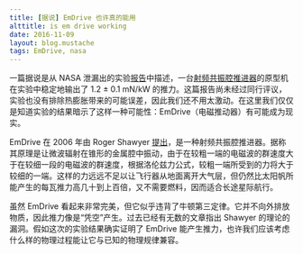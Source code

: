 ```yaml
---
title: [据说] EmDrive 也许真的能用
alttitle: is em drive working
date: 2016-11-09
layout: blog.mustache
tags: EmDrive, nasa
---
```


一篇据说是从 NASA 泄漏出的实验[报告][NASAPaper]中描述，一台[射频共振腔推进器][EMDrive]的原型机在实验中稳定地输出了 1.2 ± 0.1 mN/kW 的推力。这篇报告尚未经过同行评议，实验也没有排除热膨胀带来的可能误差，因此我们还不用太激动。在这里我们仅仅是知道实验的结果暗示了这样一种可能性：EmDrive（电磁推动器）有可能成为现实。

EmDrive 在 2006 年由 Roger Shawyer [提出][ShawerPaper]，是一种射频共振腔推进器。据称其原理是让微波辐射在锥形的金属腔中振动，由于在较粗一端的电磁波的群速度大于在较细一段的电磁波的群速度，根据洛伦兹力公式，较粗一端所受到的力将大于较细的一端。这样的力远远不足以让飞行器从地面离开大气层，但仍然比太阳帆所能产生的每瓦推力高几十到上百倍，又不需要燃料，因而适合长途星际航行。

虽然 EmDrive 看起来非常完美，但它似乎违背了牛顿第三定律。它并不向外排放物质，因此推力像是“凭空”产生。过去已经有无数的文章指出 Shawyer 的理论的漏洞。假如这次的实验结果确实证明了 EmDrive 能产生推力，也许我们应该考虑什么样的物理过程能让它与已知的物理规律兼容。

[NASAPaper]: https://drive.google.com/file/d/0B7kgKijo-p0ibm94VUY0TVktQlU/view
[EMDrive]: https://en.wikipedia.org/wiki/RF_resonant_cavity_thruster
[ShawerPaper]: https://www.newscientist.com/data/images/ns/av/shawyertheory.pdf

